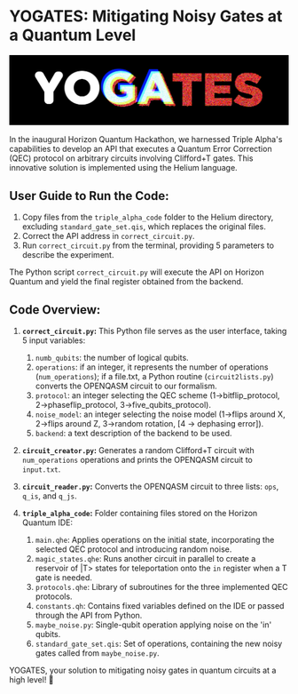 # YOGATES: Mitigating Noisy Gates at a Quantum Level
![YOGATES](yogates.png)

In the inaugural Horizon Quantum Hackathon, we harnessed Triple Alpha's capabilities to develop an API that executes a Quantum Error Correction (QEC) protocol on arbitrary circuits involving Clifford+T gates. This innovative solution is implemented using the Helium language.

## User Guide to Run the Code:

1. Copy files from the `triple_alpha_code` folder to the Helium directory, excluding `standard_gate_set.qis`, which replaces the original files.
2. Correct the API address in `correct_circuit.py`.
3. Run `correct_circuit.py` from the terminal, providing 5 parameters to describe the experiment.

The Python script `correct_circuit.py` will execute the API on Horizon Quantum and yield the final register obtained from the backend.

## Code Overview:

1. **`correct_circuit.py`:** This Python file serves as the user interface, taking 5 input variables:
   1. `numb_qubits`: the number of logical qubits.
   2. `operations`: if an integer, it represents the number of operations (`num_operations`); if a file.txt, a Python routine (`circuit2lists.py`) converts the OPENQASM circuit to our formalism.
   3. `protocol`: an integer selecting the QEC scheme (1->bitflip_protocol, 2->phaseflip_protocol, 3->five_qubits_protocol).
   4. `noise_model`: an integer selecting the noise model (1->flips around X, 2->flips around Z, 3->random rotation, [4 -> dephasing error]).
   5. `backend`: a text description of the backend to be used.

2. **`circuit_creator.py`:** Generates a random Clifford+T circuit with `num_operations` operations and prints the OPENQASM circuit to `input.txt`.

3. **`circuit_reader.py`:** Converts the OPENQASM circuit to three lists: `ops`, `q_is`, and `q_js`.

4. **`triple_alpha_code`:** Folder containing files stored on the Horizon Quantum IDE:
   1. `main.qhe`: Applies operations on the initial state, incorporating the selected QEC protocol and introducing random noise.
   2. `magic_states.qhe`: Runs another circuit in parallel to create a reservoir of |T> states for teleportation onto the `in` register when a T gate is needed.
   3. `protocols.qhe`: Library of subroutines for the three implemented QEC protocols.
   4. `constants.qh`: Contains fixed variables defined on the IDE or passed through the API from Python.
   5. `maybe_noise.py`: Single-qubit operation applying noise on the 'in' qubits.
   6. `standard_gate_set.qis`: Set of operations, containing the new noisy gates called from `maybe_noise.py`.

YOGATES, your solution to mitigating noisy gates in quantum circuits at a high level! 🎉
